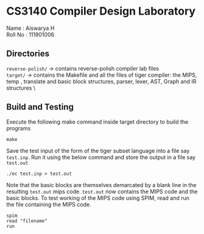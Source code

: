 # CS3140 Compiler Design Laboratory

Name : Aiswarya H \
Roll No : 111901006 

## Directories
`reverse-polish/` -> contains reverse-polish compiler lab files \
`target/` -> contains the Makefile and all the files of tiger compiler: the MIPS, temp , translate and basic block structures, parser, lexer, AST, Graph and IR structures \

## Build and Testing

Execute the following make command inside target directory to build the programs 

```
make
```

Save the test input of the form of the tiger subset language into a file say `test.inp`. Run it using the below command
and store the output in a file say `test.out`

```
./ec test.inp > test.out
```

Note that the basic blocks are themselves demarcated by a blank line in the resulting `test.out` mips code.
`test.out` now contains the MIPS code and the basic blocks. To test working of the MIPS code using SPIM, read and run the file containing the MIPS code.

```
spim
read "filename"
run
```
